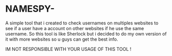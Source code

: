 # NAMESPY-
A simple tool that i created to check usernames on multiples websites to see if a user have a account on other websites if he use the same username. So this tool is like Sherlock but i decided to do my own version of it with more websites so u guys can get the best info.


IM NOT RESPONSIBLE WITH YOUR USAGE OF THIS TOOL ! 

